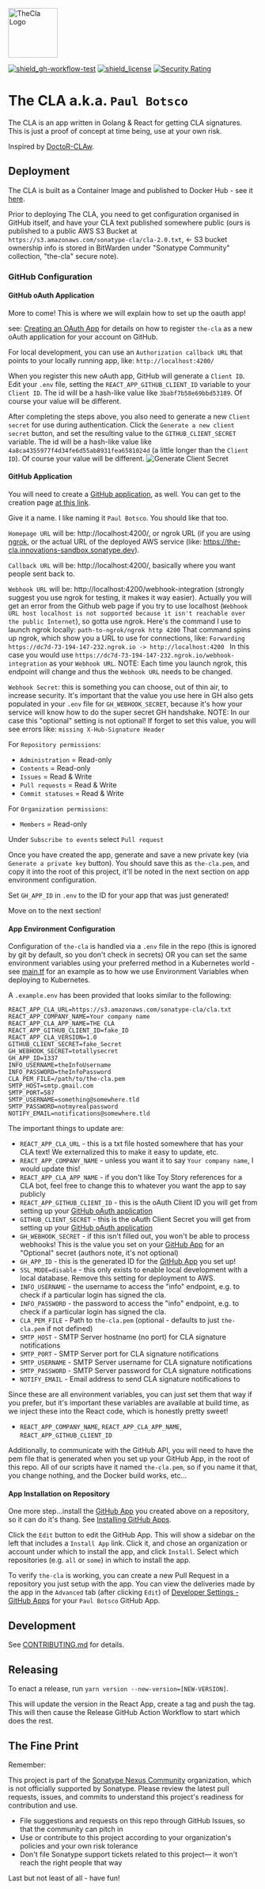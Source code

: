 <!--

    Copyright (c) 2021-present Sonatype, Inc.

    Licensed under the Apache License, Version 2.0 (the "License");
    you may not use this file except in compliance with the License.
    You may obtain a copy of the License at

        http://www.apache.org/licenses/LICENSE-2.0

    Unless required by applicable law or agreed to in writing, software
    distributed under the License is distributed on an "AS IS" BASIS,
    WITHOUT WARRANTIES OR CONDITIONS OF ANY KIND, either express or implied.
    See the License for the specific language governing permissions and
    limitations under the License.

-->
<img src="https://github.com/sonatype-nexus-community/the-cla/raw/main/src/Header/theeecla.svg" width="100" alt="TheCla Logo"/>

<!-- Badges Section -->
[![shield_gh-workflow-test]][link_gh-workflow-test]
[![shield_license]][license_file]
[![Security Rating](https://sonarcloud.io/api/project_badges/measure?project=sonatype-nexus-community_the-cla&metric=security_rating)](https://sonarcloud.io/summary/new_code?id=sonatype-nexus-community_the-cla)

# The CLA a.k.a. `Paul Botsco`

The CLA is an app written in Golang & React for getting CLA signatures. This is just a proof of concept at time being, use at your own risk.

Inspired by [DoctoR-CLAw](https://github.com/salesforce/dr-cla).

## Deployment

The CLA is built as a Container Image and published to Docker Hub - see it [here](https://hub.docker.com/r/sonatypecommunity/the-cla).

Prior to deploying The CLA, you need to get configuration organised in GitHub itself, and have your CLA text published somewhere public
(ours is published to a public AWS S3 Bucket at `https://s3.amazonaws.com/sonatype-cla/cla-2.0.txt`, <- S3 bucket ownership info is stored in
BitWarden under "Sonatype Community" collection, "the-cla" secure note).

### GitHub Configuration

#### GitHub oAuth Application

More to come! This is where we will explain how to set up the oauth app!

see: [Creating an OAuth App](https://docs.github.com/en/developers/apps/creating-an-oauth-app) for details on how to
register `the-cla` as a new oAuth application for your account on GitHub.

For local development, you can use an `Authorization callback URL` that points to your locally running app, 
like: `http://localhost:4200/`

When you register this new oAuth app, GitHub will generate a `Client ID`.
Edit your `.env` file, setting the `REACT_APP_GITHUB_CLIENT_ID` variable to your `Client ID`. The id will be a hash-like
value like `3babf7b58e69bbd53189`. Of course your value will be different.

After completing the steps above, you also need to generate a new `Client secret` for use during authentication.
Click the `Generate a new client secret` button, and set the resulting value to the `GITHUB_CLIENT_SECRET` variable. The
id will be a hash-like value like `4a8ca4355977f4d34fe6d55ab8931fea6581024d` (a little longer than the `Client ID`).
Of course your value will be different. 
![Generate Client Secret](docs/images/generateClientSecret.png)

#### GitHub Application

You will need to create a [GitHub application](https://github.com/settings/apps/), as well. You can get to the creation page [at this link](https://github.com/settings/apps/new).

Give it a name. I like naming it `Paul Botsco`. You should like that too.

`Homepage URL` will be: http://localhost:4200/, or ngrok URL (if you are using [ngrok](ngrok.com), 
  or the actual URL of the deployed AWS service (like: https://the-cla.innovations-sandbox.sonatype.dev).

`Callback URL` will be: http://localhost:4200/, basically where you want people sent back to.

`Webhook URL` will be: http://localhost:4200/webhook-integration (strongly suggest you use ngrok for testing, it makes it way easier).
  Actually you will get an error from the Github web page if you try to use localhost 
  (`Webhook URL host localhost is not supported because it isn't reachable over the public Internet`), so gotta use ngrok.
  Here's the command I use to launch ngrok locally: `path-to-ngrok/ngrok http 4200`
  That command spins up ngrok, which show you a URL to use for connections, 
  like: `Forwarding    https://dc7d-73-194-147-232.ngrok.io -> http://localhost:4200 `
  In this case you would use `https://dc7d-73-194-147-232.ngrok.io/webhook-integration` as your `Webhook URL`.
  NOTE: Each time you launch ngrok, this endpoint will change and thus the `Webhook URL` needs to be changed.

`Webhook Secret`: this is something you can choose, out of thin air, to increase security. It's important that the 
  value you use here in GH also gets populated in your `.env` file for `GH_WEBHOOK_SECRET`, because it's how your 
  service will know how to do the super secret GH handshake. NOTE: In our case this "optional" setting is not optional!
  If forget to set this value, you will see errors like: `missing X-Hub-Signature Header`

For `Repository permissions`:

- `Administration` = Read-only
- `Contents` = Read-only
- `Issues` = Read & Write
- `Pull requests` = Read & Write
- `Commit statuses` = Read & Write

For `Organization permissions`:

- `Members` = Read-only

Under `Subscribe to events` select `Pull request`

Once you have created the app, generate and save a new private key (via `Generate a private key` button). You should save this as `the-cla.pem`, and copy it into the root of this project, it'll be noted in the next section on app environment configuration.

Set `GH_APP_ID` in `.env` to the ID for your app that was just generated! 

Move on to the next section!

#### App Environment Configuration

Configuration of `the-cla` is handled via a `.env` file in the repo (this is ignored by git by default, so you don't check in secrets) OR you can set the same environment variables using your preferred method in a Kubernetes world - see [main.tf](./main.tf) for an example as to how we use Environment Variables when deploying to Kubernetes.

A `.example.env` has been provided that looks similar to the following:

```
REACT_APP_CLA_URL=https://s3.amazonaws.com/sonatype-cla/cla.txt
REACT_APP_COMPANY_NAME=Your company name
REACT_APP_CLA_APP_NAME=THE CLA
REACT_APP_GITHUB_CLIENT_ID=fake_ID
REACT_APP_CLA_VERSION=1.0
GITHUB_CLIENT_SECRET=fake_Secret
GH_WEBHOOK_SECRET=totallysecret
GH_APP_ID=1337
INFO_USERNAME=theInfoUsername
INFO_PASSWORD=theInfoPassword
CLA_PEM_FILE=/path/to/the-cla.pem
SMTP_HOST=smtp.gmail.com
SMTP_PORT=587
SMTP_USERNAME=something@somewhere.tld
SMTP_PASSWORD=notmyrealpassword
NOTIFY_EMAIL=notifications@somewhere.tld
```

The important things to update are:

- `REACT_APP_CLA_URL` - this is a txt file hosted somewhere that has your CLA text! We externalized this to make it easy to update, etc.
- `REACT_APP_COMPANY_NAME` - unless you want it to say `Your company name`, I would update this!
- `REACT_APP_CLA_APP_NAME` - if you don't like Toy Story references for a CLA bot, feel free to change this to whatever you want the app to say publicly
- `REACT_APP_GITHUB_CLIENT_ID` - this is the oAuth Client ID you will get from setting up your [GitHub oAuth application](#github-oauth-application)
- `GITHUB_CLIENT_SECRET` - this is the oAuth Client Secret you will get from setting up your [GitHub oAuth application](#github-oauth-application)
- `GH_WEBHOOK_SECRET` - if this isn't filled out, you won't be able to process webhooks! This is the value you set on your [GitHub App](#github-application) for an "Optional" secret (authors note, it's not optional)
- `GH_APP_ID` - this is the generated ID for the [GitHub App](#github-application) you set up!
- `SSL_MODE=disable` - this only exists to enable local development with a local database. Remove this setting for deployment to AWS.
- `INFO_USERNAME` - the username to access the "info" endpoint, e.g. to check if a particular login has signed the cla.
- `INFO_PASSWORD` - the password to access the "info" endpoint, e.g. to check if a particular login has signed the cla.
- `CLA_PEM_FILE` - Path to `the-cla.pem` (optional - defaults to just `the-cla.pem` if not defined)
- `SMTP_HOST` - SMTP Server hostname (no port) for CLA signature notifications
- `SMTP_PORT` - SMTP Server port for CLA signature notifications
- `SMTP_USERNAME` - SMTP Server username for CLA signature notifications
- `SMTP_PASSWORD` - SMTP Server password for CLA signature notifications
- `NOTIFY_EMAIL` - Email address to send CLA signature notifications to

Since these are all environment variables, you can just set them that way if you prefer, but it's important these variables are available at build time, as we inject these into the React code, which is honestly pretty sweet!

- `REACT_APP_COMPANY_NAME`, `REACT_APP_CLA_APP_NAME`, `REACT_APP_GITHUB_CLIENT_ID`

Additionally, to communicate with the GitHub API, you will need to have the pem file that is generated when you set up your GitHub App, in the root of this repo. All of our scripts have it named `the-cla.pem`, so if you name it that, you change nothing, and the Docker build works, etc...

#### App Installation on Repository

One more step...install the [GitHub App](https://github.com/settings/apps) you created above on a repository, so it can 
do it's thang. See [Installing GitHub Apps](https://docs.github.com/en/developers/apps/managing-github-apps/installing-github-apps).

Click the `Edit` button to edit the GitHub App. This will show a sidebar on the left that includes a 
`Install App` link. Click it, and chose an organization or account under which to install the app, and click `Install`.
Select which repositories (e.g. `all` or `some`) in which to install the app.

To verify `the-cla` is working, you can create a new Pull Request in a repository you just setup with the app.
You can view the deliveries made by the app in the `Advanced` tab (after clicking `Edit`) of [Developer Settings - GitHub Apps](https://github.com/settings/apps)
for your `Paul Botsco` GitHub App.

## Development

See [CONTRIBUTING.md](./CONTRIBUTING.md) for details.

## Releasing

To enact a release, run `yarn version --new-version=[NEW-VERSION]`.

This will update the version in the React App, create a tag and push the tag. This will then cause the Release GitHub Action Workflow to start which does the rest.

## The Fine Print

Remember:

This project is part of the [Sonatype Nexus Community](https://github.com/sonatype-nexus-community) organization, which is not officially supported by Sonatype. Please review the latest pull requests, issues, and commits to understand this project's readiness for contribution and use.

* File suggestions and requests on this repo through GitHub Issues, so that the community can pitch in
* Use or contribute to this project according to your organization's policies and your own risk tolerance
* Don't file Sonatype support tickets related to this project— it won't reach the right people that way

Last but not least of all - have fun!

<!-- Links Section -->
[shield_gh-workflow-test]: https://img.shields.io/github/actions/workflow/status/sonatype-nexus-community/the-cla/ci.yml?branch=main&logo=GitHub&logoColor=white "build"
[shield_license]: https://img.shields.io/github/license/sonatype-nexus-community/the-cla?logo=open%20source%20initiative&logoColor=white "license"

[link_gh-workflow-test]: https://github.com/sonatype-nexus-community/the-cla/actions/workflows/ci.yml?query=branch%3Amain
[license_file]: https://github.com/sonatype-nexus-community/the-cla/blob/main/LICENSE
